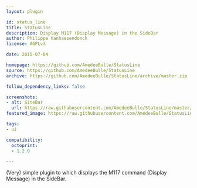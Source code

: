 ```yaml
---
layout: plugin

id: status_line
title: StatusLine
description: Display M117 (Display Message) in the SideBar
author: Philippe Vanhaesendonck
license: AGPLv3

date: 2015-07-04

homepage: https://github.com/AmedeeBulle/StatusLine
source: https://github.com/AmedeeBulle/StatusLine
archive: https://github.com/AmedeeBulle/StatusLine/archive/master.zip

follow_dependency_links: false

screenshots:
- alt: SiteBar
  url: https://raw.githubusercontent.com/AmedeeBulle/StatusLine/master/status_line.png
featured_image: https://raw.githubusercontent.com/AmedeeBulle/StatusLine/master/status_line.png

tags:
- ui

compatibility:
  octoprint:
  - 1.2.0

---
```


(Very) simple plugin to which displays the M117 command (Display Message) in the SideBar.
